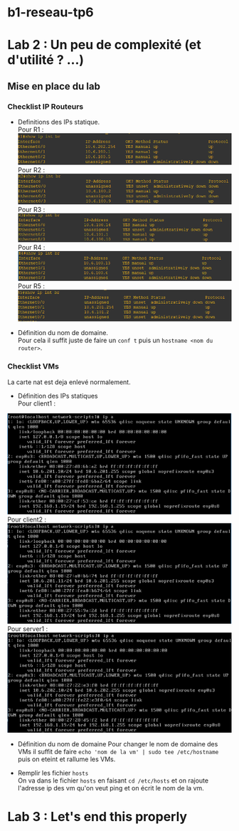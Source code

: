 # b1-reseau-tp6 

# Lab 2 : Un peu de complexité (et d'utilité ? ...)

## Mise en place du lab

### Checklist IP Routeurs
* Definitions des IPs statique.  
Pour R1 : <img src="router1.png">  
Pour R2 : <img src="router2.png">
Pour R3 : <img src="router3.png">
Pour R4 : <img src="router4.png">
Pour R5 : <img src="router5.png">  

* Définition du nom de domaine.  
Pour cela il suffit juste de faire un `conf t` puis un `hostname <nom du router>`.


### Checklist VMs  
La carte nat est deja enlevé normalement.  

* Définition des IPs statiques   
Pour client1 :
<img src="client1.png">    
Pour client2 : 
<img src="client2.png">
Pour server1 : 
<img src="serv1.png"> 

* Définition du nom de domaine 
Pour changer le nom de domaine des VMs il suffit de faire `echo 'nom de la vm' | sudo tee /etc/hostname` puis on eteint et rallume les VMs.  

* Remplir les fichier `hosts`  
On va dans le fichier `hosts` en faisant `cd /etc/hosts` et on rajoute l'adresse ip des vm qu'on veut ping et on écrit le nom de la vm.


# Lab 3 : Let's end this properly